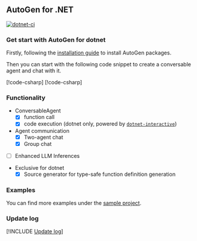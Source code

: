 ## AutoGen for .NET

[![dotnet-ci](https://github.com/microsoft/autogen/actions/workflows/dotnet-build.yml/badge.svg)](https://github.com/microsoft/autogen/actions/workflows/dotnet-build.yml)

### Get start with AutoGen for dotnet
Firstly, following the [installation guide](Installation.md) to install AutoGen packages.

Then you can start with the following code snippet to create a conversable agent and chat with it.

[!code-csharp[](../../sample/AutoGen.BasicSamples/CodeSnippet/GetStartCodeSnippet.cs?name=snippet_GetStartCodeSnippet)]
[!code-csharp[](../../sample/AutoGen.BasicSamples/CodeSnippet/GetStartCodeSnippet.cs?name=code_snippet_1)]

### Functionality
- ConversableAgent
    - [x] function call
    - [x] code execution (dotnet only, powered by [`dotnet-interactive`](https://github.com/dotnet/interactive))

- Agent communication
    - [x] Two-agent chat
    - [x] Group chat

- [ ] Enhanced LLM Inferences

- Exclusive for dotnet
    - [x] Source generator for type-safe function definition generation

### Examples
You can find more examples under the [sample project](https://github.com/microsoft/autogen/tree/dotnet/dotnet/sample/AutoGen.BasicSamples).

### Update log
[!INCLUDE [Update log](../../nuget/NUGET.md)]